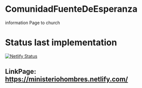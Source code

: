 # ComunidadFuenteDeEsperanza
information Page to church
# Status last implementation 
[![Netlify Status](https://api.netlify.com/api/v1/badges/1d5c0025-c7c4-4fa7-a332-4a7d5ec333ed/deploy-status)](https://app.netlify.com/sites/ministeriohombres/deploys)
## LinkPage: https://ministeriohombres.netlify.com/
